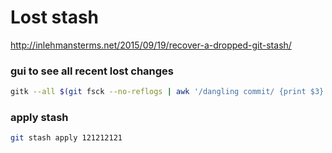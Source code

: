 # Lost stash #
http://inlehmansterms.net/2015/09/19/recover-a-dropped-git-stash/
### gui to see all recent lost changes ###
```bash
gitk --all $(git fsck --no-reflogs | awk '/dangling commit/ {print $3}')
```

### apply stash ###
```bash
git stash apply 121212121
```